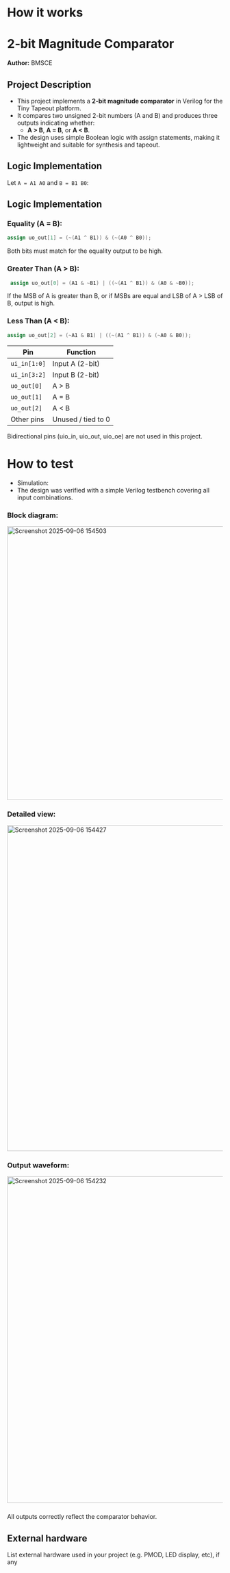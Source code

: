 <!---

This file is used to generate your project datasheet. Please fill in the information below and delete any unused
sections.

You can also include images in this folder and reference them in the markdown. Each image must be less than
512 kb in size, and the combined size of all images must be less than 1 MB.
-->

# How it works

# 2-bit Magnitude Comparator

**Author:** BMSCE

## Project Description
- This project implements a **2-bit magnitude comparator** in Verilog for the Tiny Tapeout platform.  
- It compares two unsigned 2-bit numbers (A and B) and produces three outputs indicating whether:
    - **A > B**, **A = B**, or **A < B**.  
- The design uses simple Boolean logic with assign statements, making it lightweight and suitable for synthesis and tapeout.

## Logic Implementation

Let `A = A1 A0` and `B = B1 B0`:

## Logic Implementation

### Equality (A = B):
```verilog
assign uo_out[1] = (~(A1 ^ B1)) & (~(A0 ^ B0));
```

Both bits must match for the equality output to be high.

### Greater Than (A > B):
```verilog
 assign uo_out[0] = (A1 & ~B1) | ((~(A1 ^ B1)) & (A0 & ~B0));
```
If the MSB of A is greater than B, or if MSBs are equal and LSB of A > LSB of B, output is high.


### Less Than (A < B):
```verilog
assign uo_out[2] = (~A1 & B1) | ((~(A1 ^ B1)) & (~A0 & B0));
```

| Pin          | Function           |
| ------------ | ------------------ |
| `ui_in[1:0]` | Input A (2-bit)    |
| `ui_in[3:2]` | Input B (2-bit)    |
| `uo_out[0]`  | A > B              |
| `uo_out[1]`  | A = B              |
| `uo_out[2]`  | A < B              |
| Other pins   | Unused / tied to 0 |

Bidirectional pins (uio_in, uio_out, uio_oe) are not used in this project.


# How to test

- Simulation:
 - The design was verified with a simple Verilog testbench covering all input combinations.

### Block diagram:
<img width="621" height="639" alt="Screenshot 2025-09-06 154503" src="https://github.com/user-attachments/assets/a8a5434f-202c-4c3a-9724-71f6f60b06f5" />

### Detailed view:
<img width="1515" height="761" alt="Screenshot 2025-09-06 154427" src="https://github.com/user-attachments/assets/e3ee0233-18fd-4c26-83fc-91158ff46037" />

### Output waveform:
<img width="1506" height="763" alt="Screenshot 2025-09-06 154232" src="https://github.com/user-attachments/assets/4bcef419-39ea-42ae-931b-ad438502eeea" />

### 
All outputs correctly reflect the comparator behavior.

## External hardware

List external hardware used in your project (e.g. PMOD, LED display, etc), if any
